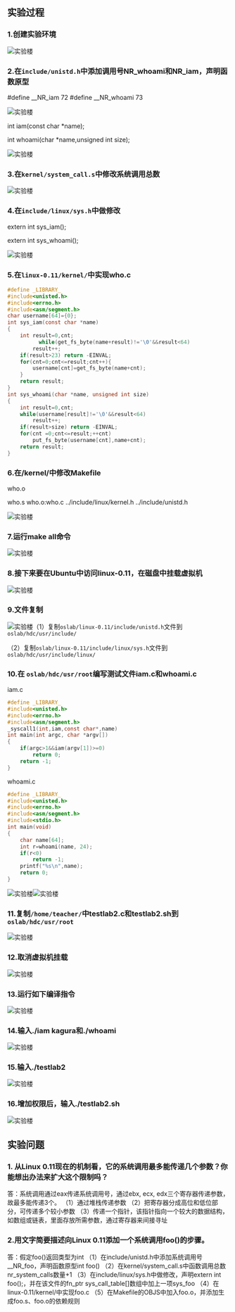 ## 实验过程

### 1.创建实验环境

![实验楼](https://dn-simplecloud.shiyanlou.com/5633351511654817519-wm)

### 2.在`include/unistd.h`中添加调用号NR_whoami和NR_iam，声明函数原型

#define __NR_iam 72
#define __NR_whoami 73

![实验楼](https://dn-simplecloud.shiyanlou.com/5633351511654968479-wm)

int iam(const char *name);

int whoami(char *name,unsigned int size);

![实验楼](https://dn-simplecloud.shiyanlou.com/5633351511655087483-wm)

### 3.在`kernel/system_call.s`中修改系统调用总数

![实验楼](https://dn-simplecloud.shiyanlou.com/5633351511655220049-wm)

### 4.在`include/linux/sys.h`中做修改

extern int sys_iam();

extern int sys_whoami();

![实验楼](https://dn-simplecloud.shiyanlou.com/5633351511655399462-wm)

### 5.在`linux-0.11/kernel/`中实现who.c

```c
#define _LIBRARY_
#include<unisted.h>
#include<errno.h>
#include<asm/segment.h>
char username[64]={0};
int sys_iam(const char *name)
{
	int result=0,cnt;
          while(get_fs_byte(name+result)!='\0'&&result<64)
        result++;
    if(result>23) return -EINVAL;
    for(cnt=0;cnt<=result;cnt++){
        username[cnt]=get_fs_byte(name+cnt);
    }
    return result;
}
int sys_whoami(char *name, unsigned int size)
{
	int result=0,cnt;
    while(username[result]!='\0'&&result<64)
        result++;
    if(result>size) return -EINVAL;
    for(cnt =0;cnt<=result;++cnt)
        put_fs_byte(username[cnt],name+cnt);
    return result;
}
```



### 6.在/kernel/中修改Makefile

who.o

who.s who.o:who.c ../include/linux/kernel.h ../include/unistd.h

![实验楼](https://dn-simplecloud.shiyanlou.com/5633351511657638152-wm)

### 7.运行make all命令

![实验楼](https://dn-simplecloud.shiyanlou.com/5633351511657912706-wm)

### 8.接下来要在Ubuntu中访问linux-0.11，在磁盘中挂载虚拟机

![实验楼](https://dn-simplecloud.shiyanlou.com/5633351511658046580-wm)

### 9.文件复制

![实验楼](https://dn-simplecloud.shiyanlou.com/5633351511658509772-wm)（1）复制`oslab/linux-0.11/include/unistd.h`文件到`oslab/hdc/usr/include/`

（2）复制`oslab/linux-0.11/include/linux/sys.h`文件到`oslab/hdc/usr/include/linux/`

### 10.在 `oslab/hdc/usr/root`编写测试文件iam.c和whoami.c

iam.c

```c
#define _LIBRARY_
#include<unisted.h>
#include<errno.h>
#include<asm/segment.h>
_syscall1(int,iam,const char*,name)
int main(int argc, char *argv[])
{
    if(argc>1&&iam(argv[1])>=0)
        return 0;
    return -1;
}
```

whoami.c

```c
#define _LIBRARY_
#include<unisted.h>
#include<errno.h>
#include<asm/segment.h>
#include<stdio.h>
int main(void)
{
    char name[64];
    int r=whoami(name, 24);
    if(r<0)
        return -1;
    printf("%s\n",name);
    return 0;
}
```

![实验楼](https://dn-simplecloud.shiyanlou.com/5633351511659867450-wm)![实验楼](https://dn-simplecloud.shiyanlou.com/5633351511660476833-wm)

### 11.复制`/home/teacher/`中testlab2.c和testlab2.sh到`oslab/hdc/usr/root`

![实验楼](https://dn-simplecloud.shiyanlou.com/5633351511660613923-wm)

### 12.取消虚拟机挂载

![实验楼](https://dn-simplecloud.shiyanlou.com/5633351511660863765-wm)

### 13.运行如下编译指令

![实验楼](https://dn-simplecloud.shiyanlou.com/5633351511661009626-wm)

### 14.输入./iam kagura和./whoami

![实验楼](https://dn-simplecloud.shiyanlou.com/5633351511661163016-wm)

### 15.输入./testlab2

![实验楼](https://dn-simplecloud.shiyanlou.com/5633351511661267360-wm)

### 16.增加权限后，输入./testlab2.sh

![实验楼](https://dn-simplecloud.shiyanlou.com/5633351511661522959-wm)

## **实验问题**

### 1. 从Linux 0.11现在的机制看，它的系统调用最多能传递几个参数？你能想出办法来扩大这个限制吗？

答：系统调用通过eax传递系统调用号，通过ebx, ecx, edx三个寄存器传递参数，故最多能传递3个。 （1）通过堆栈传递参数 （2）把寄存器分成高位和低位部分，可传递多个较小参数 （3）传递一个指针，该指针指向一个较大的数据结构，如数组或链表，里面存放所需参数，通过寄存器来间接寻址

### 2.用文字简要描述向Linux 0.11添加一个系统调用foo()的步骤。

答：假定foo()返回类型为int （1）在include/unistd.h中添加系统调用号__NR_foo，声明函数原型int foo() （2）在kernel/system_call.s中函数调用总数nr_system_calls数量+1 （3）在include/linux/sys.h中做修改，声明extern int foo();，并在该文件的fn_ptr sys_call_table[]数组中加上一项sys_foo （4）在linux-0.11/kernel/中实现foo.c （5）在Makefile的OBJS中加入foo.o，并添加生成foo.s、foo.o的依赖规则